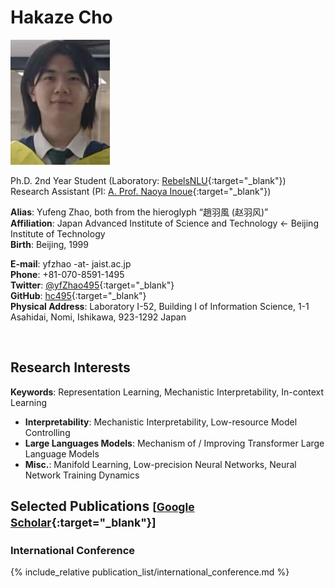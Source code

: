 # Hakaze Cho

<link rel="stylesheet" type="text/css" href="//fonts.googleapis.com/css?family=Gentium+Basic" />

<div class="img_margin">
<img src="./assets/fig/photo.png" alt="" title="@Beijing Inst. Tech. 2023" height="200">
</div>

Ph.D. 2nd Year Student (Laboratory: [RebelsNLU](https://rebelsnlu.super.site/){:target="_blank"})  
Research Assistant (PI: [A. Prof. Naoya Inoue](https://naoya-i.info/){:target="_blank"})  

**Alias**: Yufeng Zhao, both from the hieroglyph “趙羽風 (赵羽风)”  
**Affiliation**: Japan Advanced Institute of Science and Technology ← Beijing Institute of Technology  
**Birth**: Beijing, 1999

**E-mail**: yfzhao -at- jaist.ac.jp  
**Phone**: +81-070-8591-1495  
**Twitter**: [@yfZhao495](https://x.com/yfZhao495){:target="_blank"}  
**GitHub**: [hc495](https://github.com/hc495){:target="_blank"}  
**Physical Address**: Laboratory I-52, Building I of Information Science, 1-1 Asahidai, Nomi, Ishikawa, 923-1292 Japan  

<br>

## Research Interests

**Keywords**: Representation Learning, Mechanistic Interpretability, In-context Learning  
- **Interpretability**: Mechanistic Interpretability, Low-resource Model Controlling  
- **Large Languages Models**: Mechanism of / Improving Transformer Large Language Models  
- **Misc.**: Manifold Learning, Low-precision Neural Networks, Neural Network Training Dynamics

## Selected Publications <small>[[Google Scholar](https://scholar.google.com/citations?user=q_eQAcwAAAAJ){:target="_blank"}]</small>

### International Conference

{% include_relative publication_list/international_conference.md %}
